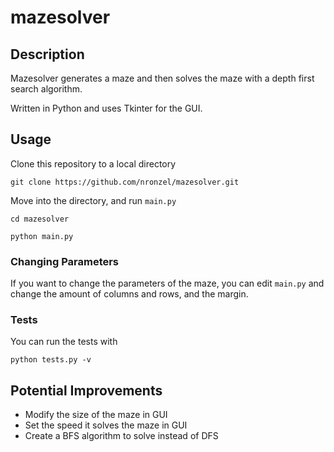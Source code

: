 # mazesolver

## Description

Mazesolver generates a maze and then solves the maze with a depth first search
algorithm.

Written in Python and uses Tkinter for the GUI.

## Usage

Clone this repository to a local directory

```shell
git clone https://github.com/nronzel/mazesolver.git
```

Move into the directory, and run `main.py`
```
cd mazesolver

python main.py
```

### Changing Parameters

If you want to change the parameters of the maze, you can edit `main.py`
and change the amount of columns and rows, and the margin.

### Tests

You can run the tests with
```shell
python tests.py -v
```

## Potential Improvements

- Modify the size of the maze in GUI
- Set the speed it solves the maze in GUI
- Create a BFS algorithm to solve instead of DFS
